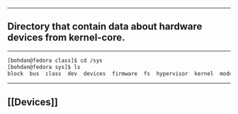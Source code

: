 ***

## Directory that contain data about hardware devices from kernel-core.

***

```sh
[bohdan@fedora class]$ cd /sys
[bohdan@fedora sys]$ ls
block  bus  class  dev  devices  firmware  fs  hypervisor  kernel  module  power
```

***

## [[Devices]]